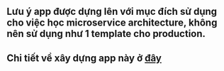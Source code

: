 ## Lưu ý app được dựng lên với mục đích sử dụng cho việc học microservice architecture, không nên sử dụng như 1 template cho production.

## Chi tiết về xây dựng app này ở [đây](https://ducnguyen96.github.io/posts/backend/microservices-with-node-p2/)
